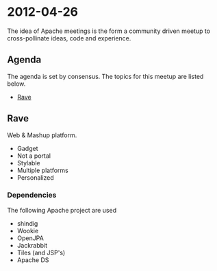2012-04-26
==========

The idea of Apache meetings is the form a community driven meetup to
cross-pollinate ideas, code and experience.

Agenda
------

The agenda is set by consensus. The topics for this meetup are listed
below. 

* [Rave](http://rave.apache.org "Project site for rave")

Rave
----

Web & Mashup platform.

* Gadget
* Not a portal
* Stylable
* Multiple platforms
* Personalized

### Dependencies

The following Apache project are used

* shindig
* Wookie
* OpenJPA
* Jackrabbit
* Tiles (and JSP's)
* Apache DS